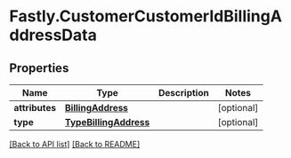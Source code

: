 # Fastly.CustomerCustomerIdBillingAddressData

## Properties

Name | Type | Description | Notes
------------ | ------------- | ------------- | -------------
**attributes** | [**BillingAddress**](BillingAddress.md) |  | [optional] 
**type** | [**TypeBillingAddress**](TypeBillingAddress.md) |  | [optional] 



[[Back to API list]](../../README.md#endpoints) [[Back to README]](../../README.md)
